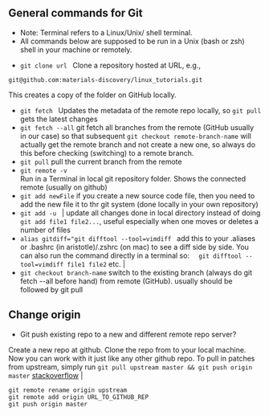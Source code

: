 ## General commands for Git

* Note: Terminal refers to a Linux/Unix/ shell terminal. 
* All commands below are supposed to be run in a Unix (bash or zsh) shell in your machine or remotely. 

- `git clone url ` 
Clone a repository hosted at URL, e.g., 
```
git@github.com:materials-discovery/linux_tutorials.git 
```
This creates a copy of the folder on GitHub locally. 

- `git fetch ` 
Updates the metadata of the remote repo locally, so `git pull` gets the latest changes 
- `git fetch --all` 
git fetch all branches from the remote (GitHub usually in our case) so that subsequent `git checkout remote-branch-name` will actually get the remote branch and not create a new one, so always do this before checking (switching) to a remote branch. 
- `git pull` 
pull the current branch from the remote 
- `git remote -v `        
Run in a Terminal in local git repository folder. Shows the connected remote (usually on github) 
- `git add newFile` 
if you create a new source code file, then you need to add the new file it to thr git system (done locally in your own repository) 
- `git add -u ` | update all changes done in local directory instead of doing `git add file1 file2...`, useful especially when one moves or deletes a number of files
-  `alias gitdiff="git difftool --tool=vimdiff `
add this to your .aliases or .bashrc (in aristotle)/.zshrc (on mac) to see a diff side by side. You can also run the command directly in a terminal so: `  git difftool --tool=vimdiff file1 file2` etc. |
- `git checkout branch-name`
switch to the existing branch (always do git fetch --all before hand) from remote (GitHub). usually should be followed by git pull 


## Change origin
* Git push existing repo to a new and different remote repo server?

Create a new repo at github. Clone the repo from  to your local machine. Now you can work with it just like any other github repo. To pull in patches from upstream, simply run `git pull upstream master && git push origin master` [stackoverflow](https://stackoverflow.com/questions/5181845/git-push-existing-repo-to-a-new-and-different-remote-repo-server) |

```
git remote rename origin upstream 
git remote add origin URL_TO_GITHUB_REP
git push origin master
``` 
